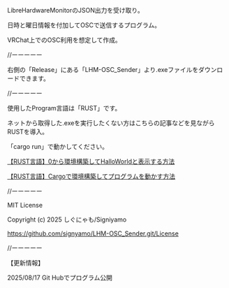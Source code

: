 LibreHardwareMonitorのJSON出力を受け取り。

日時と曜日情報を付加してOSCで送信するプログラム。

VRChat上でのOSC利用を想定して作成。


//ーーーーー


右側の「Release」にある「LHM-OSC_Sender」より.exeファイルをダウンロードできます。


//ーーーーー


使用したProgram言語は「RUST」です。

ネットから取得した.exeを実行したくない方はこちらの記事などを見ながらRUSTを導入。

「cargo run」で動かしてください。

[【RUST言語】0から環境構築してHalloWorldと表示する方法](https://signyamo.blog/rust_hallo-world/)

[【RUST言語】Cargoで環境構築してプログラムを動かす方法](https://signyamo.blog/rust_cargo/)


//ーーーーー


MIT License

Copyright (c) 2025 しぐにゃも/Signiyamo

https://github.com/signyamo/LHM-OSC_Sender.git/License


//ーーーーー


【更新情報】

2025/08/17 Git Hubでプログラム公開
